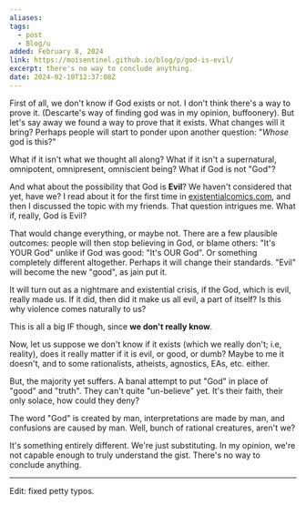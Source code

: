```yaml
---
aliases: 
tags:
  - post
  - Blog/u
added: February 8, 2024
link: https://moisentinel.github.io/blog/p/god-is-evil/
excerpt: there's no way to conclude anything.
date: 2024-02-10T12:37:08Z
---
```

First of all, we don't know if God exists or not. I don't think there's a way to prove it. (Descarte's way of finding god was in my opinion, buffoonery). But let's say away we found a way to prove that it exists. What changes will it bring? Perhaps people will start to ponder upon another question: "*Whose* god is this?"

What if it isn't what we thought all along? What if it isn't a supernatural, omnipotent, omnipresent, omniscient being? What if God is not "God"? 

And what about the possibility that God is **Evil**? We haven't considered that yet, have we?
I read about it for the first time in [existentialcomics.com](https://existentialcomics.com/comic/535), and then I discussed the topic with my friends.
That question intrigues me. What if, really, God is Evil?

That would change everything, or maybe not. There are a few plausible outcomes: people will then stop believing in God, or blame others: "It's YOUR God" unlike if God was good: "It's OUR God". Or something completely different altogether. Perhaps it will change their standards. "Evil" will become the new "good", as jain put it.

It will turn out as a nightmare and existential crisis, if the God, which is evil, really made us. If it did, then did it make us all evil, a part of itself? Is this why violence comes naturally to us?

This is all a big IF though, since **we don't really know**.

Now, let us suppose we don't know if it exists (which we really don't; i.e, reality), does it really matter if it is evil, or good, or dumb? Maybe to me it doesn't, and to some rationalists, atheists, agnostics, EAs, etc. either.

But, the majority yet suffers. A banal attempt to put "God" in place of "good" and "truth". They can't quite "un-believe" yet. It's their faith, their only solace, how could they deny? 

The word "God" is created by man, interpretations are made by man, and confusions are caused by man. Well, bunch of rational creatures, aren't we?

It's something entirely different. We're just substituting. In my opinion, we're not capable enough to truly understand the gist. There's no way to conclude anything.

---
Edit: fixed petty typos.
